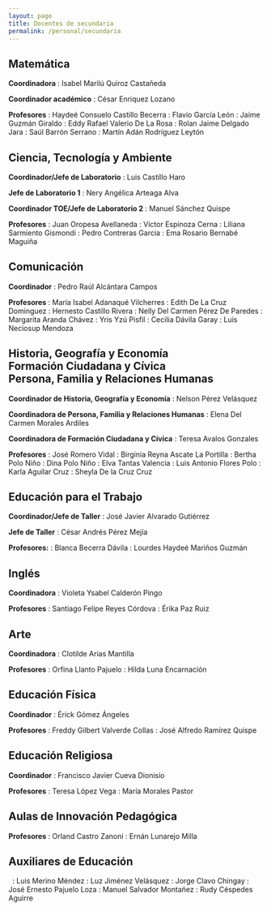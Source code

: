 ```yaml
---
layout: page
title: Docentes de secundaria
permalink: /personal/secundaria
---
```


## Matemática

**Coordinadora**
: Isabel Marilú Quiroz Castañeda

**Coordinador académico**
: César Enriquez Lozano

**Profesores**
: Haydeé Consuelo Castillo Becerra
: Flavio García León
: Jaime Guzmán Giraldo
: Eddy Rafael Valerio De La Rosa
: Rolan Jaime Delgado Jara
: Saúl Barrón Serrano
: Martín Adán Rodríguez Leytón

## Ciencia, Tecnología y Ambiente

**Coordinador/Jefe de Laboratorio**
: Luis Castillo Haro

**Jefe de Laboratorio 1**
: Nery Angélica Arteaga Alva

**Coordinador TOE/Jefe de Laboratorio 2**
: Manuel Sánchez Quispe

**Profesores**
: Juan Oropesa Avellaneda
: Víctor Espinoza Cerna
: Liliana Sarmiento Gismondi
: Pedro Contreras Garcia
: Ema Rosario Bernabé Maguiña

## Comunicación

**Coordinador**
: Pedro Raúl Alcántara Campos

**Profesores**
: María Isabel Adanaqué Vilcherres
: Edith De La Cruz Dominguez
: Hernesto Castillo Rivera
: Nelly Del Carmen Pérez De Paredes
: Margarita Aranda Chávez
: Yris Yzú Pisfil
: Cecilia Dávila Garay
: Luis Neciosup Mendoza

## Historia, Geografía y Economía<br>Formación Ciudadana y Cívica<br>Persona, Familia y Relaciones Humanas

**Coordinador de Historia, Geografía y Economía**
: Nelson Pérez Velásquez

**Coordinadora de Persona, Familia y Relaciones Humanas**
: Elena Del Carmen Morales Ardiles

**Coordinadora de Formación Ciudadana y Cívica**
: Teresa Avalos Gonzales

**Profesores**
: José Romero Vidal
: Birginia Reyna Ascate La Portilla
: Bertha Polo Niño
: Dina Polo Niño
: Elva Tantas Valencia
: Luis Antonio Flores Polo
: Karla Aguilar Cruz
: Sheyla De la Cruz Cruz

## Educación para el Trabajo

**Coordinador/Jefe de Taller**
: José Javier Alvarado Gutiérrez

**Jefe de Taller**
: César Andrés Pérez Mejía

**Profesores:**
: Blanca Becerra Dávila
: Lourdes Haydeé Mariños Guzmán

## Inglés

**Coordinadora**
: Violeta Ysabel Calderón Pingo

**Profesores**
: Santiago Felipe Reyes Córdova
: Érika Paz Ruiz

## Arte

**Coordinadora**
: Clotilde Arias Mantilla

**Profesores**
: Orfina Llanto Pajuelo
: Hilda Luna Encarnación

## Educación Física

**Coordinador**
: Érick Gómez Ángeles

**Profesores**
: Freddy Gilbert Valverde Collas
: José Alfredo Ramírez Quispe

## Educación Religiosa

**Coordinador**
: Francisco Javier Cueva Dionisio

**Profesores**
: Teresa López Vega
: María Morales Pastor

## Aulas de Innovación Pedagógica

**Profesores**
: Orland Castro Zanoni
: Ernán Lunarejo Milla

## Auxiliares de Educación

&nbsp;
: Luis Merino Méndez
: Luz Jiménez Velásquez
: Jorge Clavo Chingay
: José Ernesto Pajuelo Loza
: Manuel Salvador Montañez
: Rudy Céspedes Aguirre
